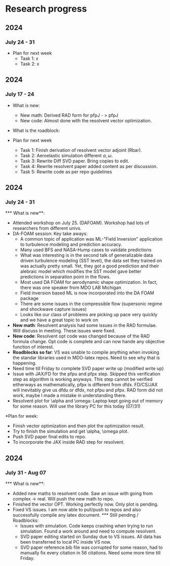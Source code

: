 # Research progress


## 2024
### July 24 - 31

* Plan for next week
  * Task 1: x
  * Task 2: x


## 2024
### July 17 - 24

* What is new: 
  * New math: Derived RAD form for pfpJ - > pfpJ
  * New code: Almost done with the resolvent vector optimization. 

* What is the roadblock:

* Plan for next week
  * Task 1: Finish derivation of resolvent vector adjoint (Rbar).
  * Task 2: Aeroelastic simulation different $\alpha,\omega$.
  * Task 3: Rewrite Diff SVD paper. Bring copies to edit.
  * Task 4: Rewrite resolvent paper added content as per discussion.
  * Task 5: Rewrite code as per repo guidelines

## 2024
### July 24 - 31
*** What is new**:
  * Attended workshop on July 25. (DAFOAM). Workshop had lots of researchers from different univs.
  * DA-FOAM session: Key take aways:
    * A common topic of application was ML-"Field Inversion" application to turbulence modeling and prediction accuracy.
    * Many used BFS and NASA-Hump cases to validate predictions
    * What was interesting is in the second talk of generalizable data driven turbulence modeling (SST level), the data set they trained on was actually pretty  small. Yet, they got a good prediction and their alebraic model which modifies the SST model gave better predictions in separation point in the flows.
    * Most used DA FOAM for aerodynamic shape optimization. In fact, there was one speaker from MDO LAB Michigan
    * Field inversion based ML is now incorporated into the DA FOAM package
    * There are some issues in the compressible flow (supersonic regime and shockwave capture issues)
    * Looks like our class of problems are picking up pace very quickly and we have a great topic to work on
* **New math**: Resolvent analysis had some issues in the RAD formulae. Will discuss in meeting. These issues were fixed.
* **New code**: Resolvent opt code was changed because of the RAD formula change. Opt code is complete and can now hande any objective function of interest.
* **Roadblocks so far**: VS was unable to compile anything when invoking the standar libraries used in MDO-latex repos. Need to see why that is happening.
* Need time till Friday to complete SVD paper write up (modified write up)
* Issue with JAX/FD for the pfpu and pfpx step. Skipped this verification step as algorithm is working anyways. This step cannot be verified eitherways as mathematically, pfpx is different from dfdx. FD/CS/JAX will inevitably give us dfdu or dfdx, not pfpu and pfpx. RAD form did not work, maybe I made a mistake in understanding there.
* Resolvent plot for \alpha and \omega: Laptop kept going out of memory for some reason. Will use the library PC for this today (07/31)

*Plan for week:
 * Finish vector optimization and then plot the optimization result.
 * Try to finish the simulation and get \alpha, \omega plot.
 * Push SVD paper final edits to repo.
 * To incorporate the JAX inside RAD step for resolvent.

## 2024
### July 31 - Aug 07
*** What is new**:
 * Added new maths to resolvent code. Saw an issue with going from complex -> real. Will push the new math to repo.
 * Finished the vector OPT. Working perfectly now. Only plot is pending.
 * Fixed VS issues. I am now able to pull/push to repos and also successfully compile any latex document.
*** Still pending / Roadblocks:
   * Issues with simulation. Code keeps crashing when trying to run simulation. Found a work around and need to compute resolvent.
   * SVD paper editing started on Sunday due to VS issues. All data has been transferred to local PC inside VS now.
   * SVD paper reference.bib file was corrupted for some reason, had to manually fix every citation in 56 citations. Need some more time till Friday.
